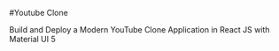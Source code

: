 #Youtube Clone

Build and Deploy a Modern YouTube Clone Application in React JS with Material UI 5


